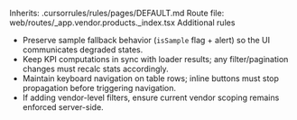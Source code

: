 Inherits: .cursorrules/rules/pages/DEFAULT.md
Route file: web/routes/_app.vendor.products._index.tsx
Additional rules
- Preserve sample fallback behavior (`isSample` flag + alert) so the UI communicates degraded states.
- Keep KPI computations in sync with loader results; any filter/pagination changes must recalc stats accordingly.
- Maintain keyboard navigation on table rows; inline buttons must stop propagation before triggering navigation.
- If adding vendor-level filters, ensure current vendor scoping remains enforced server-side.
